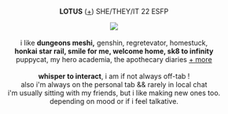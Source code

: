 <p align="center">
<b>LOTUS</b> (<a href="https://pronouns.cc/@gweniiezy">+</a>) SHE/THEY/IT 22 ESFP 
<p align="center">
<img src="[https://media.discordapp.net/attachments/1238154361012490270/1248607529903194152/image.png?ex=66659961&is=666447e1&hm=a66abc2e0d1644e8680de72783f00a8e9b0593498f4b656fe8f7b37e000dcc8d&=&format=webp&quality=lossless&width=539&height=350](https://64.media.tumblr.com/6f55c11d972f437971d2e76899a8de61/3198364964952796-64/s100x200/d7f29b682bd18111db9d2f52c67ec6d203aac4d8.pnj)">
<br><br> i like <b>dungeons meshi,</b> genshin, </b>regretevator, homestuck,</b>
<br><b>honkai star rail, smile for me, welcome home, sk8 to infinity</b>
<br>puppycat, my hero academia, the apothecary diaries <a href="https://rentry.co/-katsumii">+ more</a>
<br><br><b>whisper to interact</b>,  i am if not always off-tab ! 
<br>also i'm always on the personal tab && rarely in local chat
<br>i'm usually sitting with my friends, but i like making new ones too.
<br>depending on mood or if i feel talkative.  

